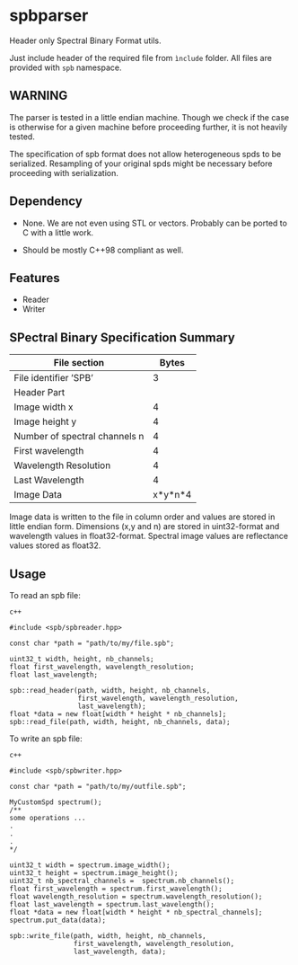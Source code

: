 # spbparser
Header only Spectral Binary Format utils.

Just include header of the required file from `ìnclude` folder. All files are
provided with `spb` namespace.

## WARNING

The parser is tested in a little endian machine. Though we check if the case
is otherwise for a given machine before proceeding further, it is not heavily
tested.

The specification of spb format does not allow heterogeneous spds to be
serialized. Resampling of your original spds might be necessary before
proceeding with serialization.

## Dependency

- None. We are not even using STL or vectors. Probably can be ported to C with
  a little work.

- Should be mostly C++98 compliant as well.

## Features

- Reader
- Writer

## SPectral Binary Specification Summary

File section                  | Bytes
----------------------------- | ----------
File identifier ’SPB’         | 3
Header Part                   | 
Image width x                 | 4
Image height y                | 4
Number of spectral channels n | 4
First wavelength              | 4
Wavelength Resolution         | 4
Last Wavelength               | 4
Image Data                    | x\*y\*n\*4



Image data is written to the file in column order and values
are stored in little endian form.
Dimensions (x,y and n) are stored in uint32-format
and wavelength values in float32-format. Spectral image
values are reflectance values stored as float32.


## Usage

To read an spb file:

```
c++

#include <spb/spbreader.hpp>

const char *path = "path/to/my/file.spb";

uint32_t width, height, nb_channels;
float first_wavelength, wavelength_resolution;
float last_wavelength;

spb::read_header(path, width, height, nb_channels,
                 first_wavelength, wavelength_resolution,
                 last_wavelength);
float *data = new float[width * height * nb_channels];
spb::read_file(path, width, height, nb_channels, data);

```


To write an spb file:

```
c++

#include <spb/spbwriter.hpp>

const char *path = "path/to/my/outfile.spb";

MyCustomSpd spectrum();
/**
some operations ...
.
.
.
*/

uint32_t width = spectrum.image_width();
uint32_t height = spectrum.image_height();
uint32_t nb_spectral_channels =  spectrum.nb_channels();
float first_wavelength = spectrum.first_wavelength();
float wavelength_resolution = spectrum.wavelength_resolution();
float last_wavelength = spectrum.last_wavelength();
float *data = new float[width * height * nb_spectral_channels];
spectrum.put_data(data);

spb::write_file(path, width, height, nb_channels,
                first_wavelength, wavelength_resolution,
                last_wavelength, data);

```
